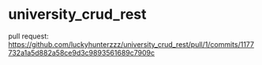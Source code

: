 # university_crud_rest

pull request: https://github.com/luckyhunterzzz/university_crud_rest/pull/1/commits/1177732a1a5d882a58ce9d3c9893561689c7909c
